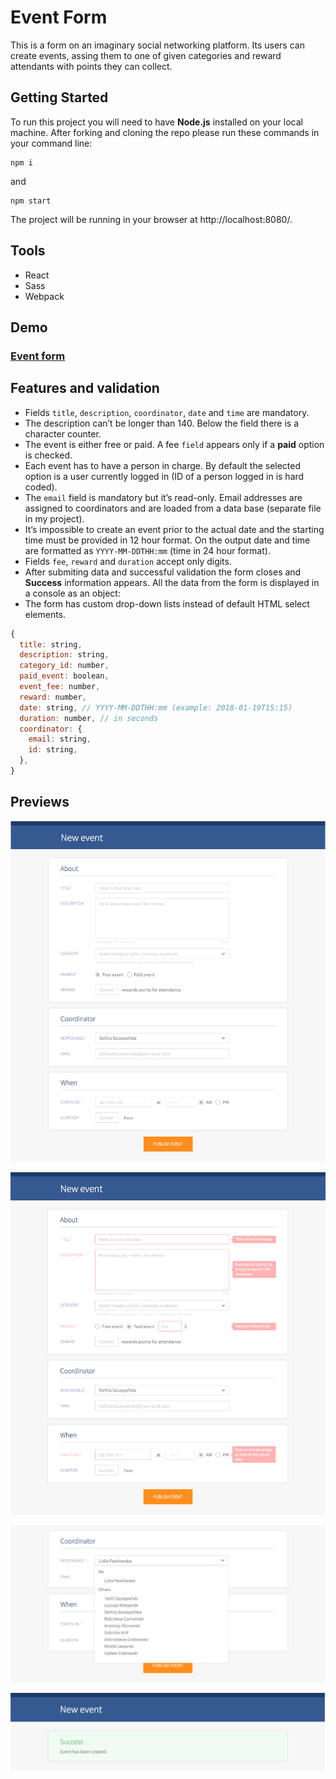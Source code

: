 # Event Form

This is a form on an imaginary social networking platform. Its users can create events, assing them to one of given categories and reward attendants with points they can collect.



## Getting Started

To run this project you will need to have **Node.js** installed on your local machine. After forking and cloning the repo please run these commands in your command line:

```
npm i
```

and

```
npm start
```

The project will be running in your browser at http://localhost:8080/.



## Tools

- React
- Sass
- Webpack



## Demo

### **[Event form](https://karin-on.github.io/event-form/)**



## Features and validation

- Fields `title`, `description`, `coordinator`, `date` and `time` are mandatory.
- The description can’t be longer than 140. Below the field there is a character counter.
- The event is either free or paid. A fee `field` appears only if a **paid** option is checked.
- Each event has to have a person in charge. By default the selected option is a user currently logged in (ID of a person logged in is hard coded).
- The `email` field is mandatory but it’s read-only. Email addresses are assigned to coordinators and are loaded from a data base (separate file in my project).
- It’s impossible to create an event prior to the actual date and the starting time must be provided in 12 hour format. On the output date and time are formatted as `YYYY-MM-DDTHH:mm` (time in 24 hour format).
- Fields `fee`, `reward` and `duration` accept only digits.
- After submiting data and successful validation the form closes and **Success** information appears. All the data from the form is displayed in a console as an object:
- The form has custom drop-down lists instead of default HTML select elements.

```js
{
  title: string,
  description: string,
  category_id: number,
  paid_event: boolean,
  event_fee: number,
  reward: number,
  date: string, // YYYY-MM-DDTHH:mm (example: 2018-01-19T15:15)
  duration: number, // in seconds
  coordinator: {
    email: string,
    id: string,
  },
}
```



## Previews

![](./images/event-form_prev1.png)



![](./images/event-form_prev2.png)



![](./images/event-form_prev3.png)



![](./images/event-form_prev4.png)